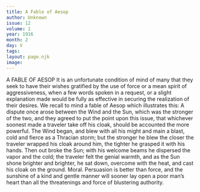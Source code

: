 ```yaml
---
title: A Fable of Aesop
author: Unknown
issue: 12
volume: 1
year: 1916
month: 2
day: V
tags:
layout: page.njk
image:
---
```

A FABLE OF AESOP    It is an unfortunate condition of mind of many that they seek to have their wishes gratified by the use of force or a mean spirit of aggressiveness, when a few words spoken in a request, or a slight explanation made would be fully as effective in securing the realization of their desires. We recall to mind a fable of Aesop which illustrates this:       A dispute once arose between the Wind and the Sun, which was the stronger of the two, and they agreed to put the point upon this issue, that whichever soonest made a traveler take off his cloak, should be accounted the more powerful. The Wind began, and blew with all his might and main a blast, cold and fierce as a Thracian storm; but the stronger he blew the closer the traveler wrapped his cloak around him, the tighter he grasped it with his hands. Then out broke the Sun; with his welcome beams he dispersed the vapor and the cold; the traveler felt the genial warmth, and as the Sun shone brighter and brighter, he sat down, overcome with the heat, and cast his cloak on the ground.       Moral. Persuasion is better than force, and the sunshine of a kind and gentle manner will sooner lay open a poor man’s heart than all the threatenings and force of blustering authority.

